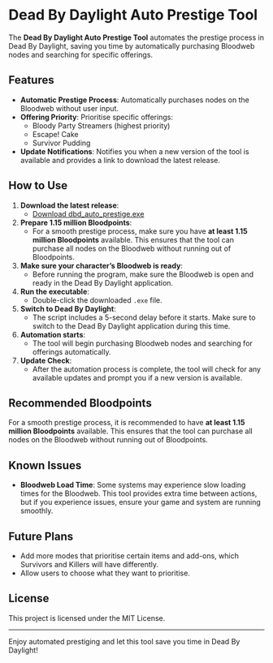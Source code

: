 # Dead By Daylight Auto Prestige Tool

The **Dead By Daylight Auto Prestige Tool** automates the prestige process in Dead By Daylight, saving you time by automatically purchasing Bloodweb nodes and searching for specific offerings.

## Features
- **Automatic Prestige Process**: Automatically purchases nodes on the Bloodweb without user input.
- **Offering Priority**: Prioritise specific offerings:
  - Bloody Party Streamers (highest priority)
  - Escape! Cake
  - Survivor Pudding
- **Update Notifications**: Notifies you when a new version of the tool is available and provides a link to download the latest release.

## How to Use
1. **Download the latest release**:
   - [Download dbd_auto_prestige.exe](https://github.com/heaslay/DBDAutoBloodweb/releases/download/v1.0.1/dbd_auto_prestige.exe)
2. **Prepare 1.15 million Bloodpoints**:
   - For a smooth prestige process, make sure you have **at least 1.15 million Bloodpoints** available. This ensures that the tool can purchase all nodes on the Bloodweb without running out of Bloodpoints.
3. **Make sure your character’s Bloodweb is ready**:
   - Before running the program, make sure the Bloodweb is open and ready in the Dead By Daylight application.
4. **Run the executable**:
   - Double-click the downloaded `.exe` file.
5. **Switch to Dead By Daylight**:
   - The script includes a 5-second delay before it starts. Make sure to switch to the Dead By Daylight application during this time.
6. **Automation starts**:
   - The tool will begin purchasing Bloodweb nodes and searching for offerings automatically.
7. **Update Check**:
   - After the automation process is complete, the tool will check for any available updates and prompt you if a new version is available.

## Recommended Bloodpoints
For a smooth prestige process, it is recommended to have **at least 1.15 million Bloodpoints** available. This ensures that the tool can purchase all nodes on the Bloodweb without running out of Bloodpoints.

## Known Issues
- **Bloodweb Load Time**: Some systems may experience slow loading times for the Bloodweb. This tool provides extra time between actions, but if you experience issues, ensure your game and system are running smoothly.

## Future Plans
- Add more modes that prioritise certain items and add-ons, which Survivors and Killers will have differently.
- Allow users to choose what they want to prioritise.

## License
This project is licensed under the MIT License.

---

Enjoy automated prestiging and let this tool save you time in Dead By Daylight!

